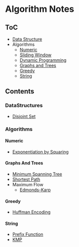 # Algorithm Notes

## ToC

- [Data Structure](#datastructures)
- Algorithms
  - [Numeric](#numeric)
  - [Sliding Window](./AlgorithmTemplates/sliding_window.md)
  - [Dynamic Programming](./DynamicProgramming/dp_examples.md)
  - [Graphs and Trees](#graphs-and-trees)
  - [Greedy](#greedy)
  - [String](#string)

## Contents

### DataStructures

- [Disjoint Set](./DataStructures/disjoint_sets.md)

### Algorithms

#### Numeric

- [Exponentiation by Squaring](./../ExponentiationBySquaring/ExpBySqr.py)

#### Graphs And Trees

- [Minimum Spanning Tree](./GraphsAndTrees/minimum_spanning_tree.md)
- [Shortest Path](./GraphsAndTrees/shortest_paths.md)
- Maximum Flow
  - [Edmonds-Karp](./../MaximumFlowPrototype/MaximumFlow.cpp)

#### Greedy

- [Huffman Encoding](./Greedy/huffman_encoding.md)

#### String

- [Prefix Function](./String/prefix_function.md)
- [KMP](./String/kmp.py)
